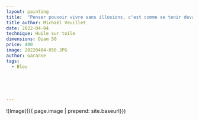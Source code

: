 ```yaml
---
layout: painting
title:  "Penser pouvoir vivre sans illusions, c'est comme se tenir devant un miroir sans reflet, c'est impossible."  
title_author: Michaël Veuillet   
date: 2022-04-04
technique: Huile sur toile
dimensions: Diam 50
price: 400
image: 20220404-O50.JPG
author: Garanse
tags:
  - Bleu
  
 
  
  
  
---
```

![Image]({{ page.image | prepend: site.baseurl}})

